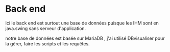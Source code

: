 # Back end

Ici le back end est surtout une base de données puisque les IHM sont en java.swing sans serveur d'application.

notre base de données est basée sur MariaDB , j'ai utilisé DBvisualiser pour la gérer, faire les scripts et les requêtes.

&#x20;
